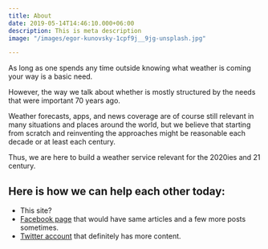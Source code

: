```yaml
---
title: About
date: 2019-05-14T14:46:10.000+06:00
description: This is meta description
image: "/images/egor-kunovsky-1cpf9j__9jg-unsplash.jpg"

---
```

As long as one spends any time outside knowing what weather is coming your way is a basic need.

However, the way we talk about whether is mostly structured by the needs that were important 70 years ago.

Weather forecasts, apps, and news coverage are of course still relevant in many situations and places around the world, but we believe that starting from scratch and reinventing the approaches might be reasonable each decade or at least each century.

Thus, we are here to build a weather service relevant for the 2020ies and 21 century.

## Here is how we can help each other today:

* This site?
* [Facebook page](https://www.facebook.com/weathergizmo/ "Weather Gizmo @ Facebook") that would have same articles and a few more posts sometimes.
* [Twitter account]() that definitely has more content.